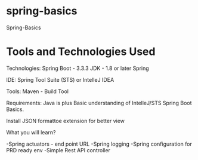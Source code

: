 # spring-basics
Spring-Basics

Tools and Technologies Used
===========================
Technologies:
Spring Boot - 3.3.3
JDK - 1.8 or later
Spring

IDE:
Spring Tool Suite (STS) or IntelleJ IDEA

Tools:
Maven - Build Tool

Requirements:
Java is plus
Basic understanding of IntelleJ/STS
Spring Boot Basics.

Install JSON formattoe extension for better view

What you will learn?

-Spring actuators - end point URL
-Spring logging
-Spring configuration for PRD ready env
-Simple Rest API controller


